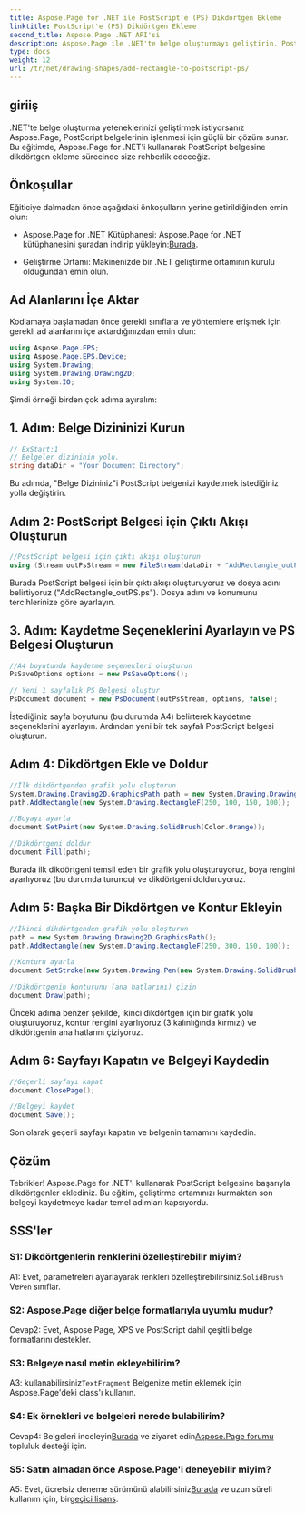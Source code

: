 ```yaml
---
title: Aspose.Page for .NET ile PostScript'e (PS) Dikdörtgen Ekleme
linktitle: PostScript'e (PS) Dikdörtgen Ekleme
second_title: Aspose.Page .NET API'si
description: Aspose.Page ile .NET'te belge oluşturmayı geliştirin. PostScript (PS) dosyalarına adım adım dikdörtgen eklemeyi öğrenin.
type: docs
weight: 12
url: /tr/net/drawing-shapes/add-rectangle-to-postscript-ps/
---
```

## giriiş

.NET'te belge oluşturma yeteneklerinizi geliştirmek istiyorsanız Aspose.Page, PostScript belgelerinin işlenmesi için güçlü bir çözüm sunar. Bu eğitimde, Aspose.Page for .NET'i kullanarak PostScript belgesine dikdörtgen ekleme sürecinde size rehberlik edeceğiz.

## Önkoşullar

Eğiticiye dalmadan önce aşağıdaki önkoşulların yerine getirildiğinden emin olun:

-  Aspose.Page for .NET Kütüphanesi: Aspose.Page for .NET kütüphanesini şuradan indirip yükleyin:[Burada](https://releases.aspose.com/page/net/).

- Geliştirme Ortamı: Makinenizde bir .NET geliştirme ortamının kurulu olduğundan emin olun.

## Ad Alanlarını İçe Aktar

Kodlamaya başlamadan önce gerekli sınıflara ve yöntemlere erişmek için gerekli ad alanlarını içe aktardığınızdan emin olun:

```csharp
using Aspose.Page.EPS;
using Aspose.Page.EPS.Device;
using System.Drawing;
using System.Drawing.Drawing2D;
using System.IO;
```

Şimdi örneği birden çok adıma ayıralım:

## 1. Adım: Belge Dizininizi Kurun

```csharp
// ExStart:1
// Belgeler dizininin yolu.
string dataDir = "Your Document Directory";
```

Bu adımda, "Belge Dizininiz"i PostScript belgenizi kaydetmek istediğiniz yolla değiştirin.

## Adım 2: PostScript Belgesi için Çıktı Akışı Oluşturun

```csharp
//PostScript belgesi için çıktı akışı oluşturun
using (Stream outPsStream = new FileStream(dataDir + "AddRectangle_outPS.ps", FileMode.Create))
```

Burada PostScript belgesi için bir çıktı akışı oluşturuyoruz ve dosya adını belirtiyoruz ("AddRectangle_outPS.ps"). Dosya adını ve konumunu tercihlerinize göre ayarlayın.

## 3. Adım: Kaydetme Seçeneklerini Ayarlayın ve PS Belgesi Oluşturun

```csharp
//A4 boyutunda kaydetme seçenekleri oluşturun
PsSaveOptions options = new PsSaveOptions();

// Yeni 1 sayfalık PS Belgesi oluştur
PsDocument document = new PsDocument(outPsStream, options, false);
```

İstediğiniz sayfa boyutunu (bu durumda A4) belirterek kaydetme seçeneklerini ayarlayın. Ardından yeni bir tek sayfalı PostScript belgesi oluşturun.

## Adım 4: Dikdörtgen Ekle ve Doldur

```csharp
//İlk dikdörtgenden grafik yolu oluşturun
System.Drawing.Drawing2D.GraphicsPath path = new System.Drawing.Drawing2D.GraphicsPath();
path.AddRectangle(new System.Drawing.RectangleF(250, 100, 150, 100));

//Boyayı ayarla
document.SetPaint(new System.Drawing.SolidBrush(Color.Orange));

//Dikdörtgeni doldur
document.Fill(path);
```

Burada ilk dikdörtgeni temsil eden bir grafik yolu oluşturuyoruz, boya rengini ayarlıyoruz (bu durumda turuncu) ve dikdörtgeni dolduruyoruz.

## Adım 5: Başka Bir Dikdörtgen ve Kontur Ekleyin

```csharp
//İkinci dikdörtgenden grafik yolu oluşturun
path = new System.Drawing.Drawing2D.GraphicsPath();
path.AddRectangle(new System.Drawing.RectangleF(250, 300, 150, 100));

//Konturu ayarla
document.SetStroke(new System.Drawing.Pen(new System.Drawing.SolidBrush(Color.Red), 3));

//Dikdörtgenin konturunu (ana hatlarını) çizin
document.Draw(path);
```

Önceki adıma benzer şekilde, ikinci dikdörtgen için bir grafik yolu oluşturuyoruz, kontur rengini ayarlıyoruz (3 kalınlığında kırmızı) ve dikdörtgenin ana hatlarını çiziyoruz.

## Adım 6: Sayfayı Kapatın ve Belgeyi Kaydedin

```csharp
//Geçerli sayfayı kapat
document.ClosePage();

//Belgeyi kaydet
document.Save();
```

Son olarak geçerli sayfayı kapatın ve belgenin tamamını kaydedin.

## Çözüm

Tebrikler! Aspose.Page for .NET'i kullanarak PostScript belgesine başarıyla dikdörtgenler eklediniz. Bu eğitim, geliştirme ortamınızı kurmaktan son belgeyi kaydetmeye kadar temel adımları kapsıyordu.

## SSS'ler

### S1: Dikdörtgenlerin renklerini özelleştirebilir miyim?

A1: Evet, parametreleri ayarlayarak renkleri özelleştirebilirsiniz.`SolidBrush` Ve`Pen` sınıflar.

### S2: Aspose.Page diğer belge formatlarıyla uyumlu mudur?

Cevap2: Evet, Aspose.Page, XPS ve PostScript dahil çeşitli belge formatlarını destekler.

### S3: Belgeye nasıl metin ekleyebilirim?

 A3: kullanabilirsiniz`TextFragment` Belgenize metin eklemek için Aspose.Page'deki class'ı kullanın.

### S4: Ek örnekleri ve belgeleri nerede bulabilirim?

 Cevap4: Belgeleri inceleyin[Burada](https://reference.aspose.com/page/net/) ve ziyaret edin[Aspose.Page forumu](https://forum.aspose.com/c/page/39) topluluk desteği için.

### S5: Satın almadan önce Aspose.Page'i deneyebilir miyim?

 A5: Evet, ücretsiz deneme sürümünü alabilirsiniz[Burada](https://releases.aspose.com/) ve uzun süreli kullanım için, bir[geçici lisans](https://purchase.aspose.com/temporary-license/).
